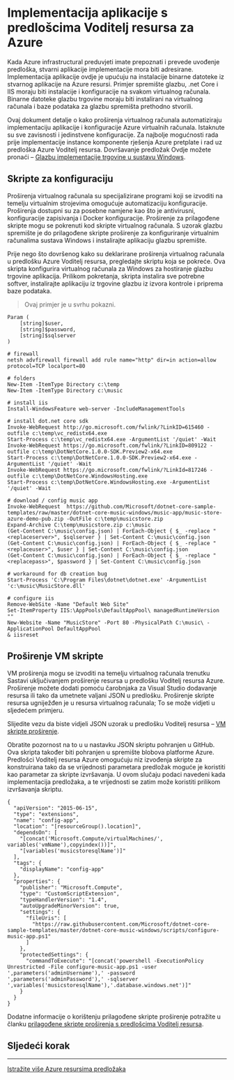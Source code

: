 <properties
   pageTitle="Automatizacija implementaciju aplikacije s datotečnim nastavcima virtualnog računala | Microsoft Azure"
   description="Praktični vodič DotNet Core Azure virtualnog računala"
   services="virtual-machines-windows"
   documentationCenter="virtual-machines"
   authors="neilpeterson"
   manager="timlt"
   editor="tysonn"
   tags="azure-resource-manager"/>

<tags
   ms.service="virtual-machines-windows"
   ms.devlang="na"
   ms.topic="article"
   ms.tgt_pltfrm="vm-windows"
   ms.workload="infrastructure-services"
   ms.date="10/21/2016"
   ms.author="nepeters"/>

# <a name="application-deployment-with-azure-resource-manager-templates"></a>Implementacija aplikacije s predlošcima Voditelj resursa za Azure

Kada Azure infrastructural preduvjeti imate prepoznati i prevede uvođenje predloška, stvarni aplikacije implementacije mora biti adresirane. Implementacija aplikacije ovdje je upućuju na instalacije binarne datoteke iz stvarnog aplikacije na Azure resursi. Primjer spremište glazbu, .net Core i IIS moraju biti instalacije i konfiguracije na svakom virtualnog računala. Binarne datoteke glazbu trgovine moraju biti instalirani na virtualnog računala i baze podataka za glazbu spremišta prethodno stvorili.

Ovaj dokument detalje o kako proširenja virtualnog računala automatiziraju implementaciju aplikacije i konfiguracije Azure virtualnih računala. Istaknute su sve zavisnosti i jedinstvene konfiguracije. Za najbolje mogućnosti rada prije implementacije instance komponente rješenja Azure pretplate i rad uz predloška Azure Voditelj resursa. Dovršavanje predložak Ovdje možete pronaći – [Glazbu implementacije trgovine u sustavu Windows](https://github.com/Microsoft/dotnet-core-sample-templates/tree/master/dotnet-core-music-Windows).

## <a name="configuration-script"></a>Skripte za konfiguraciju

Proširenja virtualnog računala su specijalizirane programi koji se izvoditi na temelju virtualnim strojevima omogućuje automatizaciju konfiguracije. Proširenja dostupni su za posebne namjene kao što je antivirusni, konfiguracije zapisivanja i Docker konfiguracije. Proširenje za prilagođene skripte mogu se pokrenuti kod skripte virtualnog računala. S uzorak glazbu spremište je do prilagođene skripte proširenje za konfiguriranje virtualnim računalima sustava Windows i instalirajte aplikaciju glazbu spremište.

Prije nego što dovršenog kako su deklarirane proširenja virtualnog računala u predlošku Azure Voditelj resursa, pregledajte skriptu koja se pokreće. Ova skripta konfigurira virtualnog računala za Windows za hostiranje glazbu trgovine aplikacija. Prilikom pokretanja, skripta instalira sve potrebne softver, instalirajte aplikaciju iz trgovine glazbu iz izvora kontrole i priprema baze podataka. 

> Ovaj primjer je u svrhu pokazni.

```none
Param (
    [string]$user,
    [string]$password,
    [string]$sqlserver
)

# firewall
netsh advfirewall firewall add rule name="http" dir=in action=allow protocol=TCP localport=80

# folders
New-Item -ItemType Directory c:\temp
New-Item -ItemType Directory c:\music

# install iis
Install-WindowsFeature web-server -IncludeManagementTools

# install dot.net core sdk
Invoke-WebRequest http://go.microsoft.com/fwlink/?LinkID=615460 -outfile c:\temp\vc_redistx64.exe
Start-Process c:\temp\vc_redistx64.exe -ArgumentList '/quiet' -Wait
Invoke-WebRequest https://go.microsoft.com/fwlink/?LinkID=809122 -outfile c:\temp\DotNetCore.1.0.0-SDK.Preview2-x64.exe
Start-Process c:\temp\DotNetCore.1.0.0-SDK.Preview2-x64.exe -ArgumentList '/quiet' -Wait
Invoke-WebRequest https://go.microsoft.com/fwlink/?LinkId=817246 -outfile c:\temp\DotNetCore.WindowsHosting.exe
Start-Process c:\temp\DotNetCore.WindowsHosting.exe -ArgumentList '/quiet' -Wait

# download / config music app
Invoke-WebRequest  https://github.com/Microsoft/dotnet-core-sample-templates/raw/master/dotnet-core-music-windows/music-app/music-store-azure-demo-pub.zip -OutFile c:\temp\musicstore.zip
Expand-Archive C:\temp\musicstore.zip c:\music
(Get-Content C:\music\config.json) | ForEach-Object { $_ -replace "<replaceserver>", $sqlserver } | Set-Content C:\music\config.json
(Get-Content C:\music\config.json) | ForEach-Object { $_ -replace "<replaceuser>", $user } | Set-Content C:\music\config.json
(Get-Content C:\music\config.json) | ForEach-Object { $_ -replace "<replacepass>", $password } | Set-Content C:\music\config.json

# workaround for db creation bug
Start-Process 'C:\Program Files\dotnet\dotnet.exe' -ArgumentList 'c:\music\MusicStore.dll'

# configure iis
Remove-WebSite -Name "Default Web Site"
Set-ItemProperty IIS:\AppPools\DefaultAppPool\ managedRuntimeVersion ""
New-Website -Name "MusicStore" -Port 80 -PhysicalPath C:\music\ -ApplicationPool DefaultAppPool
& iisreset
```

## <a name="vm-script-extension"></a>Proširenje VM skripte

VM proširenja mogu se izvoditi na temelju virtualnog računala trenutku Sastavi uključivanjem proširenje resursa u predlošku Voditelj resursa Azure. Proširenje možete dodati pomoću čarobnjaka za Visual Studio dodavanje resursa ili tako da umetnete valjani JSON u predlošku. Proširenje skripte resursa ugniježđen je u resursa virtualnog računala; To se može vidjeti u sljedećem primjeru.

Slijedite vezu da biste vidjeli JSON uzorak u predlošku Voditelj resursa – [VM skripte proširenje](https://github.com/Microsoft/dotnet-core-sample-templates/blob/master/dotnet-core-music-windows/azuredeploy.json#L339). 

Obratite pozornost na to u u nastavku JSON skriptu pohranjen u GitHub. Ova skripta također biti pohranjen u spremište blobova platforme Azure. Predlošci Voditelj resursa Azure omogućuju niz izvođenja skripte za konstruirana tako da se vrijednosti parametara predložak moguće je koristiti kao parametar za skripte izvršavanja. U ovom slučaju podaci navedeni kada implementacija predložaka, a te vrijednosti se zatim može koristiti prilikom izvršavanja skriptu.

```none
{
  "apiVersion": "2015-06-15",
  "type": "extensions",
  "name": "config-app",
  "location": "[resourceGroup().location]",
  "dependsOn": [
    "[concat('Microsoft.Compute/virtualMachines/', variables('vmName'),copyindex())]",
    "[variables('musicstoresqlName')]"
  ],
  "tags": {
    "displayName": "config-app"
  },
  "properties": {
    "publisher": "Microsoft.Compute",
    "type": "CustomScriptExtension",
    "typeHandlerVersion": "1.4",
    "autoUpgradeMinorVersion": true,
    "settings": {
      "fileUris": [
        "https://raw.githubusercontent.com/Microsoft/dotnet-core-sample-templates/master/dotnet-core-music-windows/scripts/configure-music-app.ps1"
      ]
    },
    "protectedSettings": {
      "commandToExecute": "[concat('powershell -ExecutionPolicy Unrestricted -File configure-music-app.ps1 -user ',parameters('adminUsername'),' -password ',parameters('adminPassword'),' -sqlserver ',variables('musicstoresqlName'),'.database.windows.net')]"
    }
  }
}
```

Dodatne informacije o korištenju prilagođene skripte proširenje potražite u članku [prilagođene skripte proširenja s predlošcima Voditelj resursa](./virtual-machines-windows-extensions-customscript.md).

## <a name="next-step"></a>Sljedeći korak

<hr>

[Istražite više Azure resursima predložaka](https://github.com/Azure/azure-quickstart-templates)
